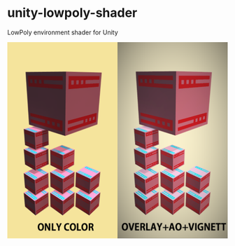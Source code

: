 # unity-lowpoly-shader
LowPoly environment shader for Unity

![alt tag](https://raw.githubusercontent.com/fiadot/unity-lowpoly-shader/master/Capture/result.png)